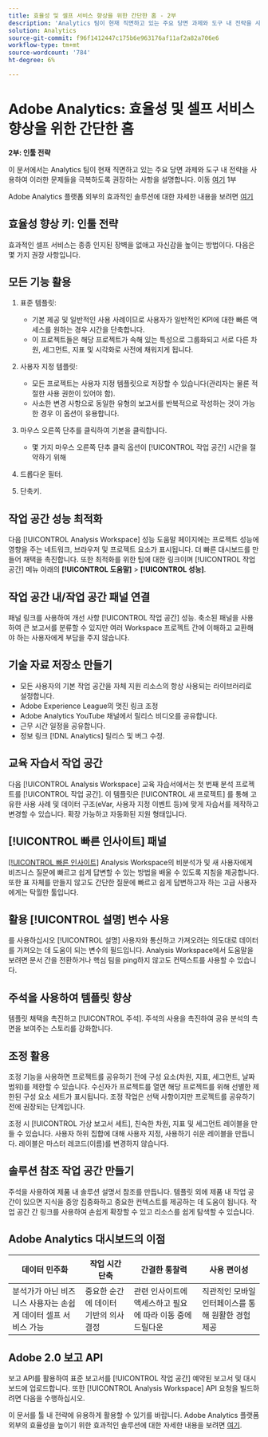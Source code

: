 ```yaml
---
title: 효율성 및 셀프 서비스 향상을 위한 간단한 홈 - 2부
description: 'Analytics 팀이 현재 직면하고 있는 주요 당면 과제와 도구 내 전략을 사용하여 이러한 과제를 극복해야 하는 Adobe의 권장 사항을 살펴볼 수 있습니다. '
solution: Analytics
source-git-commit: f96f1412447c175b6e963176af11af2a82a706e6
workflow-type: tm+mt
source-wordcount: '784'
ht-degree: 6%

---
```


# Adobe Analytics: 효율성 및 셀프 서비스 향상을 위한 간단한 홈

**2부: 인툴 전략**

이 문서에서는 Analytics 팀이 현재 직면하고 있는 주요 당면 과제와 도구 내 전략을 사용하여 이러한 문제들을 극복하도록 권장하는 사항을 설명합니다. 이동 [여기](/help/strategy/analytics-simple-hacks-for-efficiency-part-one.md) 1부

Adobe Analytics 플랫폼 외부의 효과적인 솔루션에 대한 자세한 내용을 보려면 [여기](https://docs.google.com/document/d/1fSrC/_yHW04K61K0Phe4dtg1nCU4jDsqrHWc8KVvsJWk/edit?usp=sharing)

## 효율성 향상 키: 인툴 전략

효과적인 셀프 서비스는 종종 인지된 장벽을 없애고 자신감을 높이는 방법이다. 다음은 몇 가지 권장 사항입니다.

## 모든 기능 활용

1. 표준 템플릿:

   * 기본 제공 및 일반적인 사용 사례이므로 사용자가 일반적인 KPI에 대한 빠른 액세스를 원하는 경우 시간을 단축합니다.
   * 이 프로젝트들은 해당 프로젝트가 속해 있는 특성으로 그룹화되고 서로 다른 차원, 세그먼트, 지표 및 시각화로 사전에 채워지게 됩니다.

1. 사용자 지정 템플릿:

   * 모든 프로젝트는 사용자 지정 템플릿으로 저장할 수 있습니다(관리자는 물론 적절한 사용 권한이 있어야 함).
   * 사소한 변경 사항으로 동일한 유형의 보고서를 반복적으로 작성하는 것이 가능한 경우 이 옵션이 유용합니다.

1. 마우스 오른쪽 단추를 클릭하여 기본을 클릭합니다.

   * 몇 가지 마우스 오른쪽 단추 클릭 옵션이 [!UICONTROL 작업 공간] 시간을 절약하기 위해

1. 드롭다운 필터.

1. 단축키.

## 작업 공간 성능 최적화

다음 [!UICONTROL Analysis Workspace] 성능 도움말 페이지에는 프로젝트 성능에 영향을 주는 네트워크, 브라우저 및 프로젝트 요소가 표시됩니다. 더 빠른 대시보드를 만들어 채택을 촉진합니다. 또한 최적화를 위한 팁에 대한 링크이며 [!UICONTROL 작업 공간] 메뉴 아래의 **[!UICONTROL 도움말]** > **[!UICONTROL 성능]**.

## 작업 공간 내/작업 공간 패널 연결

패널 링크를 사용하여 개선 사항 [!UICONTROL 작업 공간] 성능. 축소된 패널을 사용하여 큰 보고서를 분류할 수 있지만 여러 Workspace 프로젝트 간에 이해하고 교환해야 하는 사용자에게 부담을 주지 않습니다.

## 기술 자료 저장소 만들기

* 모든 사용자의 기본 작업 공간을 자체 지원 리소스의 항상 사용되는 라이브러리로 설정합니다.
* Adobe Experience League의 멋진 링크 조정
* Adobe Analytics YouTube 채널에서 릴리스 비디오를 공유합니다.
* 근무 시간 일정을 공유합니다.
* 정보 링크 [!DNL Analytics] 릴리스 및 버그 수정.

## 교육 자습서 작업 공간

다음 [!UICONTROL Analysis Workspace] 교육 자습서에서는 첫 번째 분석 프로젝트를 [!UICONTROL 작업 공간]. 이 템플릿은 [!UICONTROL 새 프로젝트] 를 통해 고유한 사용 사례 및 데이터 구조(eVar, 사용자 지정 이벤트 등)에 맞게 자습서를 제작하고 변경할 수 있습니다. 확장 가능하고 자동화된 지원 형태입니다.

## [!UICONTROL 빠른 인사이트] 패널

[[!UICONTROL 빠른 인사이트]](https://experienceleague.adobe.com/docs/analytics/analyze/analysis-workspace/panels/quickinsight.html?lang=en) Analysis Workspace의 비분석가 및 새 사용자에게 비즈니스 질문에 빠르고 쉽게 답변할 수 있는 방법을 배울 수 있도록 지침을 제공합니다. 또한 표 자체를 만들지 않고도 간단한 질문에 빠르고 쉽게 답변하고자 하는 고급 사용자에게는 탁월한 툴입니다.

## 활용 [!UICONTROL 설명] 변수 사용

를 사용하십시오 [!UICONTROL 설명] 사용자와 통신하고 가져오려는 의도대로 데이터를 가져오는 데 도움이 되는 변수의 필드입니다. Analysis Workspace에서 도움말을 보려면 문서 간을 전환하거나 핵심 팀을 ping하지 않고도 컨텍스트를 사용할 수 있습니다.

## 주석을 사용하여 템플릿 향상

템플릿 채택을 촉진하고 [!UICONTROL 주석]. 주석의 사용을 촉진하여 공유 분석의 측면을 보여주는 스토리를 강화합니다.

## 조정 활용

조정 기능을 사용하면 프로젝트를 공유하기 전에 구성 요소(차원, 지표, 세그먼트, 날짜 범위)를 제한할 수 있습니다. 수신자가 프로젝트를 열면 해당 프로젝트를 위해 선별한 제한된 구성 요소 세트가 표시됩니다. 조정 작업은 선택 사항이지만 프로젝트를 공유하기 전에 권장되는 단계입니다.

조정 시 [!UICONTROL 가상 보고서 세트], 친숙한 차원, 지표 및 세그먼트 레이블을 만들 수 있습니다. 사용자 하위 집합에 대해 사용자 지정, 사용하기 쉬운 레이블을 만듭니다. 레이블은 마스터 레코드(이름)를 변경하지 않습니다.

## 솔루션 참조 작업 공간 만들기

주석을 사용하여 제품 내 솔루션 설명서 참조를 만듭니다. 템플릿 외에 제품 내 작업 공간이 있으면 지식을 중앙 집중화하고 중요한 컨텍스트를 제공하는 데 도움이 됩니다. 작업 공간 간 링크를 사용하여 손쉽게 확장할 수 있고 리소스를 쉽게 탐색할 수 있습니다.

## Adobe Analytics 대시보드의 이점

| 데이터 민주화 | 작업 시간 단축 | 간결한 통찰력 | 사용 편이성 |
| --- | --- | --- | --- |
| 분석가가 아닌 비즈니스 사용자는 손쉽게 데이터 셀프 서비스 가능 | 중요한 순간에 데이터 기반의 의사 결정 | 관련 인사이트에 액세스하고 필요에 따라 이동 중에 드릴다운 | 직관적인 모바일 인터페이스를 통해 원활한 경험 제공 |

## Adobe 2.0 보고 API

보고 API를 활용하여 표준 보고서를 [!UICONTROL 작업 공간] 예약된 보고서 및 대시보드에 업로드합니다. 또한 [!UICONTROL Analysis Workspace] API 요청을 빌드하려면 다음을 수행하십시오.

이 문서를 툴 내 전략에 유용하게 활용할 수 있기를 바랍니다. Adobe Analytics 플랫폼 외부의 효율성을 높이기 위한 효과적인 솔루션에 대한 자세한 내용을 보려면 [여기](https://docs.google.com/document/d/1fSrC/_yHW04K61K0Phe4dtg1nCU4jDsqrHWc8KVvsJWk/edit?usp=sharing).
